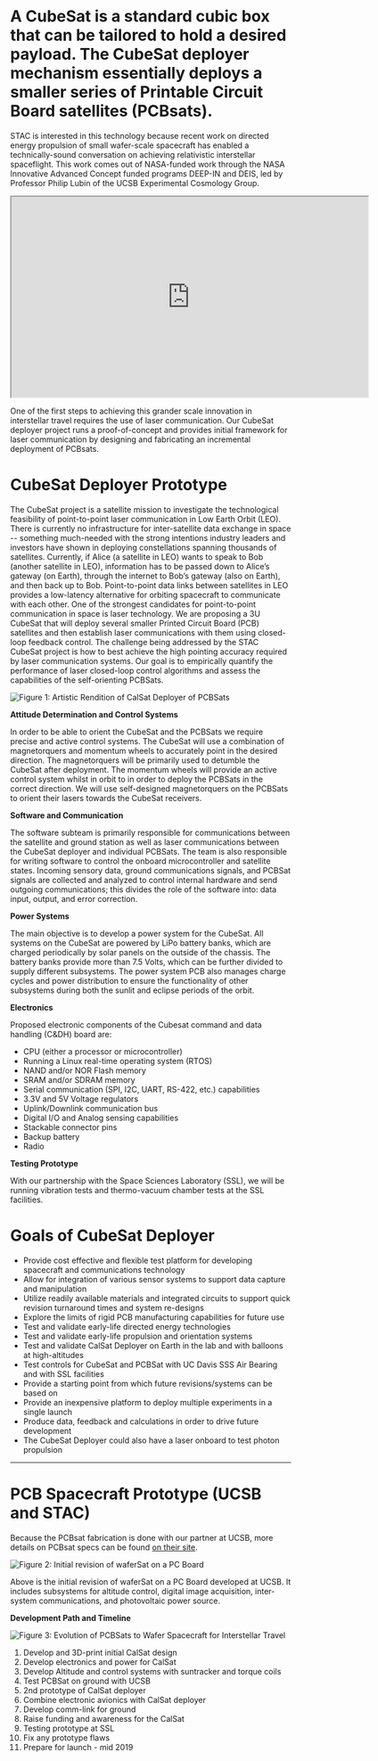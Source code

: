 
# A CubeSat is a standard cubic box that can be tailored to hold a desired payload.  The CubeSat deployer mechanism essentially deploys a smaller series of Printable Circuit Board satellites (PCBsats).  

STAC is interested in this technology because recent work on directed energy propulsion of small wafer-scale spacecraft has enabled a technically-sound conversation on achieving relativistic interstellar spaceflight. This work comes out of NASA-funded work through the NASA Innovative Advanced Concept funded programs DEEP-IN and DEIS, led by Professor Philip Lubin of the UCSB Experimental Cosmology Group. 


<iframe class='embed-responsive-item' width='640' height='360' src='https://www.youtube.com/embed/AZQlrkHhN-U' allowfullscreen='allowfullscreen'>Interview of STAC Co-Founder Travis by Times Magazine</iframe>


One of the first steps to achieving this grander scale innovation in interstellar travel requires the use of laser communication.  Our CubeSat deployer project runs a proof-of-concept and provides initial framework for laser communication by designing and fabricating an incremental deployment of PCBsats.  


# CubeSat Deployer Prototype

The CubeSat project is a satellite mission to investigate the technological feasibility of point-to-point laser communication in Low Earth Orbit (LEO). There is currently no infrastructure for inter-satellite data exchange in space -- something much-needed with the strong intentions industry leaders and investors have shown in deploying constellations spanning thousands of satellites. Currently, if Alice (a satellite in LEO) wants to speak to Bob (another satellite in LEO), information has to be passed down to Alice’s gateway (on Earth), through the internet to Bob’s gateway (also on Earth), and then back up to Bob. Point-to-point data links between satellites in LEO provides a low-latency alternative for orbiting spacecraft to communicate with each other. One of the strongest candidates for point-to-point communication in space is laser technology. We are proposing a 3U CubeSat that will deploy several smaller Printed Circuit Board (PCB) satellites and then establish laser communications with them using closed-loop feedback control. The challenge being addressed by the STAC CubeSat project is how to best achieve the high pointing accuracy required by laser communication systems. Our goal is to empirically quantify the performance of laser closed-loop control algorithms and assess the capabilities of the self-orienting PCBSats.
 
![Figure 1: Artistic Rendition of CalSat Deployer of PCBSats](img/projects/cubesat/rendition-of-CalSat.png)


**Attitude Determination and Control Systems**

In order to be able to orient the CubeSat and the PCBSats we require precise and active control systems. The CubeSat will use a combination of magnetorquers and momentum wheels to accurately point in the desired direction. The magnetorquers will be primarily used to detumble the CubeSat after deployment. The momentum wheels will provide an active control system whilst in orbit to in order to deploy the PCBSats in the correct direction. We will use self-designed magnetorquers on the PCBSats to orient their lasers towards the CubeSat receivers.

**Software and Communication**

The software subteam is primarily responsible for communications between the satellite and ground station as well as laser communications between the CubeSat deployer and individual PCBSats. The team is also responsible for writing software to control the onboard microcontroller and satellite states. Incoming sensory data, ground communications signals, and PCBSat signals are collected and analyzed to control internal hardware and send outgoing communications; this divides the role of the software into: data input, output, and error correction.

**Power Systems**

The main objective is to develop a power system for the CubeSat. All systems on the CubeSat are powered by LiPo battery banks, which are charged periodically by solar panels on the outside of the chassis. The battery banks provide more than 7.5 Volts, which can be further divided to supply different subsystems. The power system PCB also manages charge cycles and power distribution to ensure the functionality of other subsystems during both the sunlit and eclipse periods of the orbit.

**Electronics**

Proposed electronic components of the Cubesat command and data handling (C&DH) board are:

- CPU (either a processor or microcontroller)
- Running a Linux real-time operating system (RTOS)
- NAND and/or NOR Flash memory
- SRAM and/or SDRAM memory
- Serial communication (SPI, I2C, UART, RS-422, etc.) capabilities
- 3.3V and 5V Voltage regulators
- Uplink/Downlink communication bus
- Digital I/O and Analog sensing capabilities
- Stackable connector pins
- Backup battery
- Radio

**Testing Prototype**

With our partnership with the Space Sciences Laboratory (SSL), we will be running vibration tests and thermo-vacuum chamber tests at the SSL facilities.

# Goals of CubeSat Deployer

- Provide cost effective and flexible test platform for developing spacecraft and communications technology
- Allow for integration of various sensor systems to support data capture and manipulation
- Utilize readily available materials and integrated circuits to support quick revision turnaround times and system re-designs
- Explore the limits of rigid PCB manufacturing capabilities for future use
- Test and validate early-life directed energy technologies
- Test and validate early-life propulsion and orientation systems
- Test and validate CalSat Deployer on Earth in the lab and with balloons at high-altitudes
- Test controls for CubeSat and PCBSat with UC Davis SSS Air Bearing and with SSL facilities
- Provide a starting point from which future revisions/systems can be based on
- Provide an inexpensive platform to deploy multiple experiments in a single launch
- Produce data, feedback and calculations in order to drive future development
- The CubeSat Deployer could also have a laser onboard to test photon propulsion

---

# PCB Spacecraft Prototype (UCSB and STAC)

Because the PCBsat fabrication is done with our partner at UCSB, more details on PCBsat specs can be found [on their site](http://www.deepspace.ucsb.edu/projects/wafer-scale-spacecraft-development).

![Figure 2: Initial revision of waferSat on a PC Board](img/projects/cubesat/waferSat1.png)

Above is the initial revision of waferSat on a PC Board developed at UCSB. It includes subsystems for altitude control, digital image acquisition, inter-system communications, and photovoltaic power source.

**Development Path and Timeline**

![Figure 3: Evolution of PCBSats to Wafer Spacecraft for Interstellar Travel](img/projects/cubesat/evolution-of-PCBSats.png)


1. Develop and 3D-print initial CalSat design
2. Develop electronics and power for CalSat
3. Develop Altitude and control systems with suntracker and torque coils
4. Test PCBSat on ground with UCSB
5. 2nd prototype of CalSat deployer
6. Combine electronic avionics with CalSat deployer
7. Develop comm-link for ground
8. Raise funding and awareness for the CalSat
9. Testing prototype at SSL
10. Fix any prototype flaws
11. Prepare for launch - mid 2019
